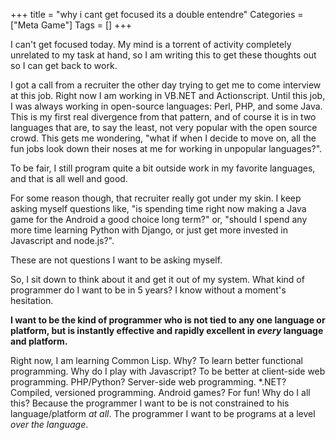 +++
title = "why i cant get focused its a double entendre"
Categories = ["Meta Game"]
Tags = []
+++
<p>I can't get focused today. My mind is a torrent of activity completely unrelated to my task at hand, so I am writing this to get these thoughts out so I can get back to work.<p />I got a call from a recruiter the other day trying to get me to come interview at this job. Right now I am working in VB.NET and Actionscript. Until this job, I was always working in open-source languages: Perl, PHP, and some Java. This is my first real divergence from that pattern, and of course it is in two languages that are, to say the least, not very popular with the open source crowd. This gets me wondering, "what if when I decide to move on, all the fun jobs look down their noses at me for working in unpopular languages?".<p /> To be fair, I still program quite a bit outside work in my favorite languages, and that is all well and good.<p />For some reason though, that recruiter really got under my skin. I keep asking myself questions like, "is spending time right now making a Java game for the Android a good choice long term?" or, "should I spend any more time learning Python with Django, or just get more invested in Javascript and node.js?".<p /> These are not questions I want to be asking myself. <p />So, I sit down to think about it and get it out of my system. What kind of programmer do I want to be in 5 years? I know without a moment's hesitation. <p /> <strong>I want to be the kind of programmer who is not tied to any one language or platform, but is instantly effective and rapidly excellent in </strong><strong><em>every</em> language and platform. </strong><p />Right now, I am learning Common Lisp. Why? To learn better functional programming. Why do I play with Javascript? To be better at client-side web programming. PHP/Python? Server-side web programming. *.NET? Compiled, versioned programming. Android games? For fun! Why do I all this? Because the programmer I want to be is not constrained to his language/platform<em> at all</em>. The programmer I want to be programs at a level <em>over the language</em>.&nbsp;</p>
